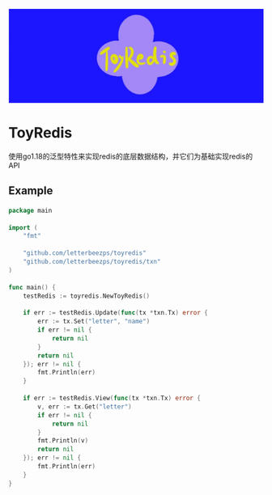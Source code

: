 <p align="center">
    <img src="./.github/WechatIMG3.jpeg">
</p>

# ToyRedis

使用go1.18的泛型特性来实现redis的底层数据结构，并它们为基础实现redis的API

## Example

```go
package main

import (
	"fmt"

	"github.com/letterbeezps/toyredis"
	"github.com/letterbeezps/toyredis/txn"
)

func main() {
	testRedis := toyredis.NewToyRedis()

	if err := testRedis.Update(func(tx *txn.Tx) error {
		err := tx.Set("letter", "name")
		if err != nil {
			return nil
		}
		return nil
	}); err != nil {
		fmt.Println(err)
	}

	if err := testRedis.View(func(tx *txn.Tx) error {
		v, err := tx.Get("letter")
		if err != nil {
			return nil
		}
		fmt.Println(v)
		return nil
	}); err != nil {
		fmt.Println(err)
	}
}

```
